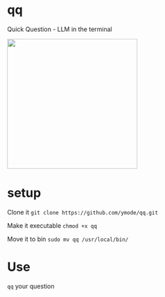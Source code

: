 # qq
Quick Question - LLM in the terminal

<img src="https://github.com/user-attachments/assets/60dce499-561a-4ad0-b98a-67adaaf48e3a" width="300"/>


# setup
Clone it
```git clone https://github.com/ymode/qq.git```

Make it executable
```chmod +x qq```

Move it to bin
```sudo mv qq /usr/local/bin/```

# Use
```qq``` your question

